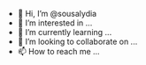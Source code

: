 - 👋 Hi, I’m @sousalydia
- 👀 I’m interested in ...
- 🌱 I’m currently learning ...
- 💞️ I’m looking to collaborate on ...
- 📫 How to reach me ...

<!---
sousalydia/sousalydia is a ✨ special ✨ repository because its `README.md` (this file) appears on your GitHub profile.
You can click the Preview link to take a look at your changes.
--->
